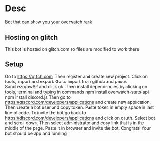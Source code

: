 # Desc

Bot that can show you your overwatch rank


## Hosting on glitch
This bot is hosted on glitch.com so files are modified to work there
## Setup
Go to https://glitch.com. Then register and create new project. Click on tools, import and export. Go to import from github and paste:
Sanchezo/owSR and click ok. Then install dependencies by clicking on tools, terminal and typing in commands
npm install overwatch-stats-api
npm install discord.js
Then go to https://discord.com/developers/applications and create new application. Then create a bot user and copy token. Paste token in empty space in last line of code. To invite the bot go back to https://discord.com/developers/applications and click on oauth. Select bot 
and scroll down. Then select administrator and copy link that is in the middle of the page. Paste it in browser and invite the bot.
Congrats! Your bot should be app and running

 


